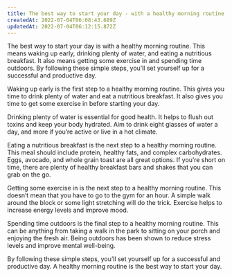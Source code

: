 ```yaml
---
title: The best way to start your day - with a healthy morning routine
createdAt: 2022-07-04T06:08:43.689Z
updatedAt: 2022-07-04T06:12:15.872Z
---
```


The best way to start your day is with a healthy morning routine. This means waking up early, drinking plenty of water, and eating a nutritious breakfast. It also means getting some exercise in and spending time outdoors. By following these simple steps, you’ll set yourself up for a successful and productive day.

Waking up early is the first step to a healthy morning routine. This gives you time to drink plenty of water and eat a nutritious breakfast. It also gives you time to get some exercise in before starting your day.

Drinking plenty of water is essential for good health. It helps to flush out toxins and keep your body hydrated. Aim to drink eight glasses of water a day, and more if you’re active or live in a hot climate.

Eating a nutritious breakfast is the next step to a healthy morning routine. This meal should include protein, healthy fats, and complex carbohydrates. Eggs, avocado, and whole grain toast are all great options. If you’re short on time, there are plenty of healthy breakfast bars and shakes that you can grab on the go.

Getting some exercise in is the next step to a healthy morning routine. This doesn’t mean that you have to go to the gym for an hour. A simple walk around the block or some light stretching will do the trick. Exercise helps to increase energy levels and improve mood.

Spending time outdoors is the final step to a healthy morning routine. This can be anything from taking a walk in the park to sitting on your porch and enjoying the fresh air. Being outdoors has been shown to reduce stress levels and improve mental well-being.

By following these simple steps, you’ll set yourself up for a successful and productive day. A healthy morning routine is the best way to start your day.
